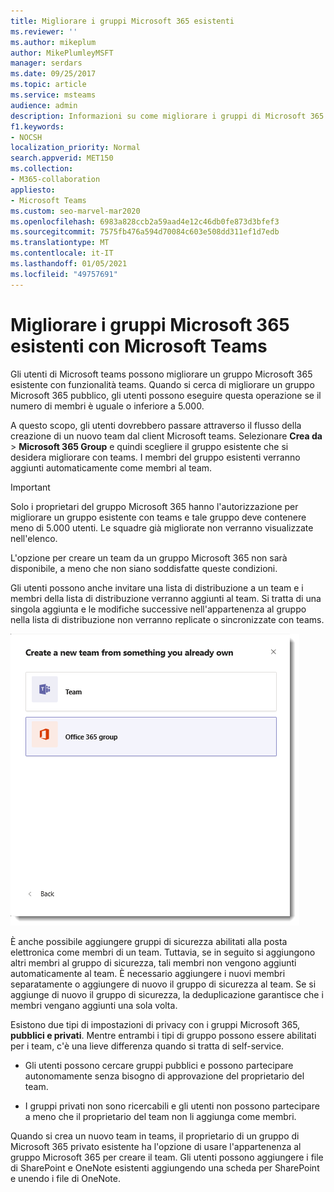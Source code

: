 ```yaml
---
title: Migliorare i gruppi Microsoft 365 esistenti
ms.reviewer: ''
ms.author: mikeplum
author: MikePlumleyMSFT
manager: serdars
ms.date: 09/25/2017
ms.topic: article
ms.service: msteams
audience: admin
description: Informazioni su come migliorare i gruppi di Microsoft 365 con Microsoft teams invitando una lista di distribuzione in un team, aggiungendo gruppi di sicurezza abilitati alla posta elettronica e altro ancora.
f1.keywords:
- NOCSH
localization_priority: Normal
search.appverid: MET150
ms.collection:
- M365-collaboration
appliesto:
- Microsoft Teams
ms.custom: seo-marvel-mar2020
ms.openlocfilehash: 6983a828ccb2a59aad4e12c46db0fe873d3bfef3
ms.sourcegitcommit: 7575fb476a594d70084c603e508dd311ef1d7edb
ms.translationtype: MT
ms.contentlocale: it-IT
ms.lasthandoff: 01/05/2021
ms.locfileid: "49757691"
---
```

<a name="enhance-existing-microsoft-365-groups-with-microsoft-teams"></a>Migliorare i gruppi Microsoft 365 esistenti con Microsoft Teams
=======================================================

Gli utenti di Microsoft teams possono migliorare un gruppo Microsoft 365 esistente con funzionalità teams. Quando si cerca di migliorare un gruppo Microsoft 365 pubblico, gli utenti possono eseguire questa operazione se il numero di membri è uguale o inferiore a 5.000.

A questo scopo, gli utenti dovrebbero passare attraverso il flusso della creazione di un nuovo team dal client Microsoft teams. Selezionare **Crea da**  >  **Microsoft 365 Group** e quindi scegliere il gruppo esistente che si desidera migliorare con teams. I membri del gruppo esistenti verranno aggiunti automaticamente come membri al team.

> [!IMPORTANT]
> Solo i proprietari del gruppo Microsoft 365 hanno l'autorizzazione per migliorare un gruppo esistente con teams e tale gruppo deve contenere meno di 5.000 utenti. Le squadre già migliorate non verranno visualizzate nell'elenco.
>
>L'opzione per creare un team da un gruppo Microsoft 365 non sarà disponibile, a meno che non siano soddisfatte queste condizioni.

Gli utenti possono anche invitare una lista di distribuzione a un team e i membri della lista di distribuzione verranno aggiunti al team. Si tratta di una singola aggiunta e le modifiche successive nell'appartenenza al gruppo nella lista di distribuzione non verranno replicate o sincronizzate con teams.

![Screenshot dell'opzione per creare un team da un gruppo Microsoft 365.](media/Enhance_Existing_Office_365_groups_with_Microsoft_Teams_image2.png)

È anche possibile aggiungere gruppi di sicurezza abilitati alla posta elettronica come membri di un team. Tuttavia, se in seguito si aggiungono altri membri al gruppo di sicurezza, tali membri non vengono aggiunti automaticamente al team. È necessario aggiungere i nuovi membri separatamente o aggiungere di nuovo il gruppo di sicurezza al team. Se si aggiunge di nuovo il gruppo di sicurezza, la deduplicazione garantisce che i membri vengano aggiunti una sola volta.

Esistono due tipi di impostazioni di privacy con i gruppi Microsoft 365, **pubblici e privati**. Mentre entrambi i tipi di gruppo possono essere abilitati per i team, c'è una lieve differenza quando si tratta di self-service.

-   Gli utenti possono cercare gruppi pubblici e possono partecipare autonomamente senza bisogno di approvazione del proprietario del team.

-   I gruppi privati non sono ricercabili e gli utenti non possono partecipare a meno che il proprietario del team non li aggiunga come membri.

Quando si crea un nuovo team in teams, il proprietario di un gruppo di Microsoft 365 privato esistente ha l'opzione di usare l'appartenenza al gruppo Microsoft 365 per creare il team. Gli utenti possono aggiungere i file di SharePoint e OneNote esistenti aggiungendo una scheda per SharePoint e unendo i file di OneNote.
